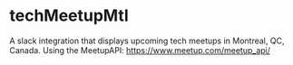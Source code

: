 # techMeetupMtl
A slack integration that displays upcoming tech meetups in Montreal, QC, Canada. Using the MeetupAPI: https://www.meetup.com/meetup_api/
